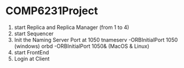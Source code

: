 # COMP6231Project
1. start Replica and Replica Manager (from 1 to 4)
2. start Sequencer
3. Init the Naming Server Port at 1050 
   tnameserv -ORBInitialPort 1050 (windows)
   orbd -ORBInitialPort 1050& (MacOS & Linux)
4. start FrontEnd
5. Login at Client
